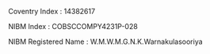 Coventry Index : 14382617

NIBM Index : COBSCCOMPY4231P-028

NIBM Registered Name : W.M.W.M.G.N.K.Warnakulasooriya
